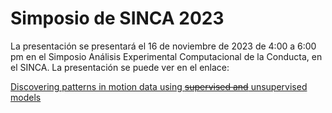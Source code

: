 # Simposio de SINCA 2023

La presentación se presentará el 16 de noviembre de 2023 de 4:00 a 6:00 pm en el Simposio Análisis Experimental Computacional de la Conducta, en el SINCA. La presentación se puede ver en el enlace:

[Discovering patterns in motion data using ~~supervised and~~ unsupervised models](https://jealcalat.github.io/sinca2023)

